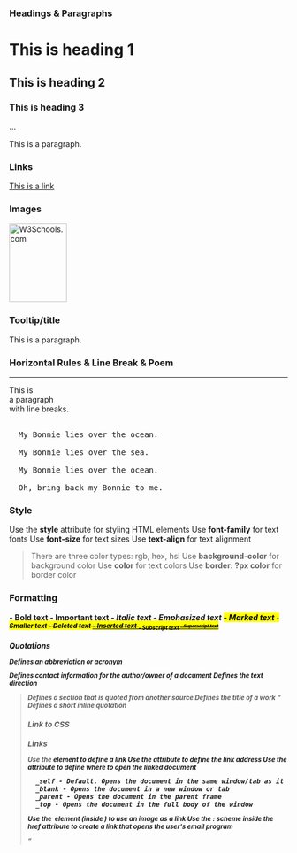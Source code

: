 ### Headings & Paragraphs
<h1>This is heading 1</h1>
<h2>This is heading 2</h2>
<h3>This is heading 3</h3>
...
<p>This is a paragraph.</p>


### Links
<a href="https://www.w3schools.com">This is a link</a>


### Images
<img src="w3schools.jpg" alt="W3Schools.com" width="104" height="142">


### Tooltip/title
<p title="I'm a tooltip">This is a paragraph.</p>


### Horizontal Rules & Line Break & Poem
<hr>

<p>This is<br>a paragraph<br>with line breaks.</p>

<pre>
  
  My Bonnie lies over the ocean.

  My Bonnie lies over the sea.

  My Bonnie lies over the ocean.

  Oh, bring back my Bonnie to me.
</pre>


### Style
Use the <b>style</b> attribute for styling HTML elements
Use <b>font-family</b> for text fonts
Use <b>font-size</b> for text sizes
Use <b>text-align</b> for text alignment
>There are three color types: rgb, hex, hsl
Use <b>background-color</b> for background color
Use <b>color</b> for text colors
Use <b>border: ?px color</b> for border color


### Formatting
<b> - Bold text
<strong> - Important text
<i> - Italic text
<em> - Emphasized text
<mark> - Marked text
<small> - Smaller text
<del> - Deleted text
<ins> - Inserted text
<sub> - Subscript text
<sup> - Superscript text


### Quotations
<abbr>	Defines an abbreviation or acronym
<address>	Defines contact information for the author/owner of a document
<bdo>	Defines the text direction
<blockquote>	Defines a section that is quoted from another source
<cite>	Defines the title of a work
<q>	Defines a short inline quotation


### Link to CSS
<link rel="stylesheet" href="styles.css">


### Links
Use the <a> element to define a link
Use the <href> attribute to define the link address
Use the <target> attribute to define where to open the linked document
<pre>
  _self - Default. Opens the document in the same window/tab as it was clicked
  _blank - Opens the document in a new window or tab
  _parent - Opens the document in the parent frame
  _top - Opens the document in the full body of the window
</pre>
Use the <img> element (inside <a>) to use an image as a link
Use the <mailto>: scheme inside the href attribute to create a link that opens the user's email program